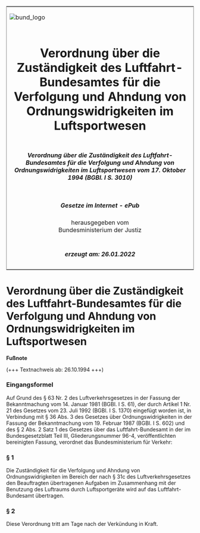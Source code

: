 <span id="DECKBLATT.html"></span>

<table border="0" frame="border" width="100%">

<tr valign="top">

<td align="left">

![bund\_logo](BfJ_2021_Web_de_de.gif)

</td>

<td align="right">

 

</td>

</tr>

<tr align="center" valign="middle">

<td colspan="2">

# Verordnung über die Zuständigkeit des Luftfahrt-Bundesamtes für die Verfolgung und Ahndung von Ordnungswidrigkeiten im Luftsportwesen

</td>

</tr>

<tr align="center" valign="middle">

<td colspan="2">

##### Verordnung über die Zuständigkeit des Luftfahrt-Bundesamtes für die Verfolgung und Ahndung von Ordnungswidrigkeiten im Luftsportwesen vom 17. Oktober 1994 (BGBl. I S. 3010)

</td>

</tr>

<tr align="center" valign="middle">

<td colspan="2">

  
  

##### Gesetze im Internet - ePub  
  
herausgegeben vom  
Bundesministerium der Justiz

</td>

</tr>

<tr align="center" valign="bottom">

<td colspan="2">

  
  

##### erzeugt am: 26.01.2022

</td>

</tr>

</table>

<span id="BJNR301000994.html"></span>

# Verordnung über die Zuständigkeit des Luftfahrt-Bundesamtes für die Verfolgung und Ahndung von Ordnungswidrigkeiten im Luftsportwesen

<div>

  
**Fußnote**

<div class="jnhtml">

<div>

<div class="jurAbsatz">

(+++ Textnachweis ab: 26.10.1994 +++)

</div>

</div>

</div>

</div>

<span id="BJNR301000994BJNE000100000.html"></span>

### Eingangsformel  

<div>

<div class="jnhtml">

<div>

<div class="jurAbsatz">

Auf Grund des § 63 Nr. 2 des Luftverkehrsgesetzes in der Fassung der
Bekanntmachung vom 14. Januar 1981 (BGBl. I S. 61), der durch Artikel 1
Nr. 21 des Gesetzes vom 23. Juli 1992 (BGBl. I S. 1370) eingefügt worden
ist, in Verbindung mit § 36 Abs. 3 des Gesetzes über
Ordnungswidrigkeiten in der Fassung der Bekanntmachung vom 19. Februar
1987 (BGBl. I S. 602) und des § 2 Abs. 2 Satz 1 des Gesetzes über das
Luftfahrt-Bundesamt in der im Bundesgesetzblatt Teil III,
Gliederungsnummer 96-4, veröffentlichten bereinigten Fassung, verordnet
das Bundesministerium für Verkehr:

</div>

</div>

</div>

</div>

<span id="BJNR301000994BJNE000200000.html"></span>

### § 1  

<div>

<div class="jnhtml">

<div>

<div class="jurAbsatz">

Die Zuständigkeit für die Verfolgung und Ahndung von
Ordnungswidrigkeiten im Bereich der nach § 31c des Luftverkehrsgesetzes
den Beauftragten übertragenen Aufgaben im Zusammenhang mit der Benutzung
des Luftraums durch Luftsportgeräte wird auf das Luftfahrt-Bundesamt
übertragen.

</div>

</div>

</div>

</div>

<span id="BJNR301000994BJNE000300000.html"></span>

### § 2  

<div>

<div class="jnhtml">

<div>

<div class="jurAbsatz">

Diese Verordnung tritt am Tage nach der Verkündung in Kraft.

</div>

</div>

</div>

</div>
